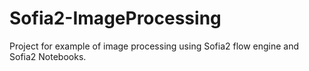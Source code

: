 # Sofia2-ImageProcessing
Project for example of image processing using Sofia2 flow engine and Sofia2 Notebooks.
